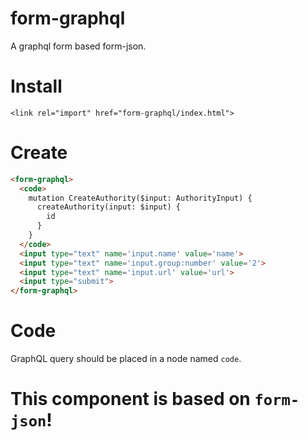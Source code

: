 # form-graphql
A graphql form based form-json.

# Install
`<link rel="import" href="form-graphql/index.html">`

# Create
```html
<form-graphql>
  <code>
    mutation CreateAuthority($input: AuthorityInput) {
      createAuthority(input: $input) {
        id
      }
    }
  </code>
  <input type="text" name='input.name' value='name'>
  <input type="text" name='input.group:number' value='2'>
  <input type="text" name='input.url' value='url'>
  <input type="submit">
</form-graphql>
```

# Code
GraphQL query should be placed in a node named `code`.

# This component is based on `form-json`!
